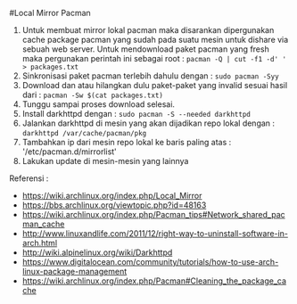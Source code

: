 #Local Mirror Pacman

1. Untuk membuat mirror lokal pacman maka disarankan dipergunakan cache package pacman yang sudah pada suatu mesin untuk dishare via sebuah web server. Untuk mendownload paket pacman yang fresh maka pergunakan perintah ini sebagai root : `pacman -Q | cut -f1 -d' ' > packages.txt`
2. Sinkronisasi paket pacman terlebih dahulu dengan : `sudo pacman -Syy`
3. Download dan atau hilangkan dulu paket-paket yang invalid sesuai hasil dari : `pacman -Sw $(cat packages.txt)`
4. Tunggu sampai proses download selesai.
5. Install darkhttpd dengan : `sudo pacman -S --needed darkhttpd`
6. Jalankan darkhttpd di mesin yang akan dijadikan repo lokal dengan : `darkhttpd /var/cache/pacman/pkg`
7. Tambahkan ip dari mesin repo lokal ke baris paling atas : '/etc/pacman.d/mirrorlist'
8. Lakukan update di mesin-mesin yang lainnya

Referensi :
- https://wiki.archlinux.org/index.php/Local_Mirror
- https://bbs.archlinux.org/viewtopic.php?id=48163
- https://wiki.archlinux.org/index.php/Pacman_tips#Network_shared_pacman_cache
- http://www.linuxandlife.com/2011/12/right-way-to-uninstall-software-in-arch.html
- http://wiki.alpinelinux.org/wiki/Darkhttpd
- https://www.digitalocean.com/community/tutorials/how-to-use-arch-linux-package-management
- https://wiki.archlinux.org/index.php/Pacman#Cleaning_the_package_cache
